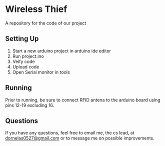 # Wireless Thief
A repository for the code of our project

##  Setting Up
1. Start a new arduino project in arduino ide editor
2. Run project.ino
3. Veify code
4. Upload code
5. Open Serial monitor in tools

## Running
Prior to running, be sure to connect RFID antena to the arduino board using pins 12-19 excluding 16.

## Questions
If you have any questions, feel free to email me, the cs lead, at dornelas0527@gmail.com or to message me on possible improvements.
